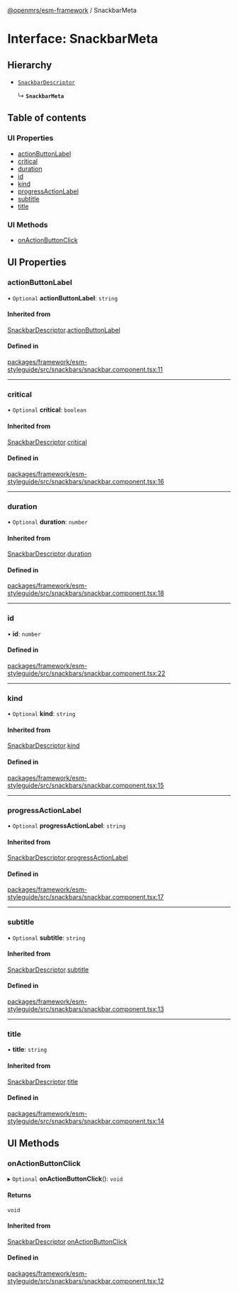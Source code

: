 [@openmrs/esm-framework](../API.md) / SnackbarMeta

# Interface: SnackbarMeta

## Hierarchy

- [`SnackbarDescriptor`](SnackbarDescriptor.md)

  ↳ **`SnackbarMeta`**

## Table of contents

### UI Properties

- [actionButtonLabel](SnackbarMeta.md#actionbuttonlabel)
- [critical](SnackbarMeta.md#critical)
- [duration](SnackbarMeta.md#duration)
- [id](SnackbarMeta.md#id)
- [kind](SnackbarMeta.md#kind)
- [progressActionLabel](SnackbarMeta.md#progressactionlabel)
- [subtitle](SnackbarMeta.md#subtitle)
- [title](SnackbarMeta.md#title)

### UI Methods

- [onActionButtonClick](SnackbarMeta.md#onactionbuttonclick)

## UI Properties

### actionButtonLabel

• `Optional` **actionButtonLabel**: `string`

#### Inherited from

[SnackbarDescriptor](SnackbarDescriptor.md).[actionButtonLabel](SnackbarDescriptor.md#actionbuttonlabel)

#### Defined in

[packages/framework/esm-styleguide/src/snackbars/snackbar.component.tsx:11](https://github.com/openmrs/openmrs-esm-core/blob/main/packages/framework/esm-styleguide/src/snackbars/snackbar.component.tsx#L11)

___

### critical

• `Optional` **critical**: `boolean`

#### Inherited from

[SnackbarDescriptor](SnackbarDescriptor.md).[critical](SnackbarDescriptor.md#critical)

#### Defined in

[packages/framework/esm-styleguide/src/snackbars/snackbar.component.tsx:16](https://github.com/openmrs/openmrs-esm-core/blob/main/packages/framework/esm-styleguide/src/snackbars/snackbar.component.tsx#L16)

___

### duration

• `Optional` **duration**: `number`

#### Inherited from

[SnackbarDescriptor](SnackbarDescriptor.md).[duration](SnackbarDescriptor.md#duration)

#### Defined in

[packages/framework/esm-styleguide/src/snackbars/snackbar.component.tsx:18](https://github.com/openmrs/openmrs-esm-core/blob/main/packages/framework/esm-styleguide/src/snackbars/snackbar.component.tsx#L18)

___

### id

• **id**: `number`

#### Defined in

[packages/framework/esm-styleguide/src/snackbars/snackbar.component.tsx:22](https://github.com/openmrs/openmrs-esm-core/blob/main/packages/framework/esm-styleguide/src/snackbars/snackbar.component.tsx#L22)

___

### kind

• `Optional` **kind**: `string`

#### Inherited from

[SnackbarDescriptor](SnackbarDescriptor.md).[kind](SnackbarDescriptor.md#kind)

#### Defined in

[packages/framework/esm-styleguide/src/snackbars/snackbar.component.tsx:15](https://github.com/openmrs/openmrs-esm-core/blob/main/packages/framework/esm-styleguide/src/snackbars/snackbar.component.tsx#L15)

___

### progressActionLabel

• `Optional` **progressActionLabel**: `string`

#### Inherited from

[SnackbarDescriptor](SnackbarDescriptor.md).[progressActionLabel](SnackbarDescriptor.md#progressactionlabel)

#### Defined in

[packages/framework/esm-styleguide/src/snackbars/snackbar.component.tsx:17](https://github.com/openmrs/openmrs-esm-core/blob/main/packages/framework/esm-styleguide/src/snackbars/snackbar.component.tsx#L17)

___

### subtitle

• `Optional` **subtitle**: `string`

#### Inherited from

[SnackbarDescriptor](SnackbarDescriptor.md).[subtitle](SnackbarDescriptor.md#subtitle)

#### Defined in

[packages/framework/esm-styleguide/src/snackbars/snackbar.component.tsx:13](https://github.com/openmrs/openmrs-esm-core/blob/main/packages/framework/esm-styleguide/src/snackbars/snackbar.component.tsx#L13)

___

### title

• **title**: `string`

#### Inherited from

[SnackbarDescriptor](SnackbarDescriptor.md).[title](SnackbarDescriptor.md#title)

#### Defined in

[packages/framework/esm-styleguide/src/snackbars/snackbar.component.tsx:14](https://github.com/openmrs/openmrs-esm-core/blob/main/packages/framework/esm-styleguide/src/snackbars/snackbar.component.tsx#L14)

## UI Methods

### onActionButtonClick

▸ `Optional` **onActionButtonClick**(): `void`

#### Returns

`void`

#### Inherited from

[SnackbarDescriptor](SnackbarDescriptor.md).[onActionButtonClick](SnackbarDescriptor.md#onactionbuttonclick)

#### Defined in

[packages/framework/esm-styleguide/src/snackbars/snackbar.component.tsx:12](https://github.com/openmrs/openmrs-esm-core/blob/main/packages/framework/esm-styleguide/src/snackbars/snackbar.component.tsx#L12)
